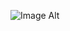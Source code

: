 
![Image Alt](https://github.com/Kabirxoja/Checkeyesight/blob/bb6e6db1c2caf6c8d842ba2bc38dbf5d1707e8ac/banner.png)

